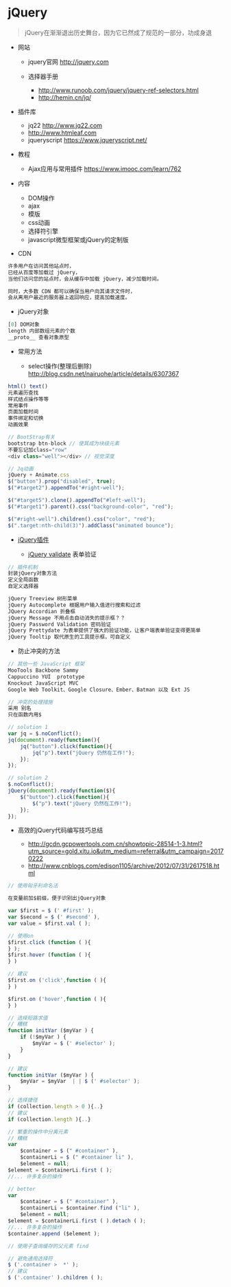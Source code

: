 # jQuery

> jQuery在渐渐退出历史舞台，因为它已然成了规范的一部分，功成身退

- 网站

  - jquery官网 <http://jquery.com>
  - 选择器手册

    - <http://www.runoob.com/jquery/jquery-ref-selectors.html>
    - <http://hemin.cn/jq/>

- 插件库

  - jq22 <http://www.jq22.com>
  - <http://www.htmleaf.com>
  - jqueryscript https://www.jqueryscript.net/

- 教程

  - Ajax应用与常用插件 <https://www.imooc.com/learn/762>

- 内容

  - DOM操作
  - ajax
  - 模版
  - css动画
  - 选择符引擎
  - javascript微型框架或jQuery的定制版

- CDN

```javascript
许多用户在访问其他站点时，
已经从百度等加载过 jQuery，
当他们访问您的站点时，会从缓存中加载 jQuery，减少加载时间。

同时，大多数 CDN 都可以确保当用户向其请求文件时，
会从离用户最近的服务器上返回响应，提高加载速度。
```

- jQuery对象

```javascript
[0] DOM对象
length 内部数组元素的个数
__proto__ 查看对象原型
```

- 常用方法

  - select操作(整理后删除) <http://blog.csdn.net/nairuohe/article/details/6307367>

```javascript
html() text()
元素遍历查找
样式结点操作等等
常用事件
页面加载时间
事件绑定和切换
动画效果

// BootStrap有关
bootstrap btn-block // 使其成为块级元素
不要忘记加class="row"
<div class="well"></div> // 视觉深度

// Jq动画
jQuery + Animate.css
$("button").prop("disabled", true);
$("#target2").appendTo("#right-well");

$("#target5").clone().appendTo("#left-well");
$("#target1").parent().css("background-color", "red");

$("#right-well").children().css("color", "red");
$(".target:nth-child(3)").addClass("animated bounce");
```

- [jQuery插件](http://plugins.jquery.com/)

  - [jQuery validate](http://www.runoob.com/jquery/jquery-plugin-validate.html) 表单验证

```javascript
// 插件机制
封装jQuery对象方法
定义全局函数
自定义选择器

jQuery Treeview 树形菜单
jQuery Autocomplete 根据用户输入值进行搜索和过滤
JQuery Accordian 折叠框
jQuery Message 不用点击自动消失的提示框？？
jQuery Password Validation 密码验证
jQuery Prettydate 为表单提供了强大的验证功能，让客户端表单验证变得更简单
jQuery Tooltip 取代原生的工具提示框，可自定义
```

- 防止冲突的方法

```javascript
// 其他一些 JavaScript 框架
MooTools Backbone Sammy
Cappuccino YUI  prototype
Knockout JavaScript MVC
Google Web Toolkit、Google Closure、Ember、Batman 以及 Ext JS

// 冲突的处理措施
采用 别名
只在函数内用$

// solution 1
var jq = $.noConflict();
jq(document).ready(function(){
    jq("button").click(function(){
        jq("p").text("jQuery 仍然在工作!");
    });
});

// solution 2
$.noConflict();
jQuery(document).ready(function($){
    $("button").click(function(){
        $("p").text("jQuery 仍然在工作!");
    });
});
```

- 高效的jQuery代码编写技巧总结

  - <http://gcdn.gcpowertools.com.cn/showtopic-28514-1-3.html?utm_source=gold.xitu.io&utm_medium=referral&utm_campaign=20170222>
  - <http://www.cnblogs.com/edison1105/archive/2012/07/31/2617518.html>

```javascript
// 使用匈牙利命名法

在变量前加$前缀，便于识别出jQuery对象

var $first = $ (' #first' );
var $second = $ (' #second' ),
var value = $first.val ( );

// 使用on
$first.click (function ( ){
} );
$first.hover (function ( ){
} )

// 建议
$first.on ('click',function ( ){
} )

$first.on ('hover',function ( ){
} )

// 选择短路求值
// 糟糕
function initVar ($myVar ) {
    if (!$myVar ) {
        $myVar = $ (' #selector' );
    }
}

// 建议
function initVar ($myVar ) {
    $myVar = $myVar  | | $ (' #selector' );
}

// 选择捷径
if (collection.length > 0 ){..}
// 建议
if (collection.length ){..}

// 繁重的操作中分离元素
// 糟糕
var
    $container = $ (" #container" ),
    $containerLi = $ (" #container li" ),
    $element = null;
$element = $containerLi.first ( );
//... 许多复杂的操作

// better
var
    $container = $ (" #container" ),
    $containerLi = $container.find ("li" ),
    $element = null;
$element = $containerLi.first ( ).detach ( );
//... 许多复杂的操作
$container.append ($element );

// 使用子查询缓存的父元素 find

// 避免通用选择符
$ ('.container >  *' );
// 建议
$ ('.container' ).children ( );
```

